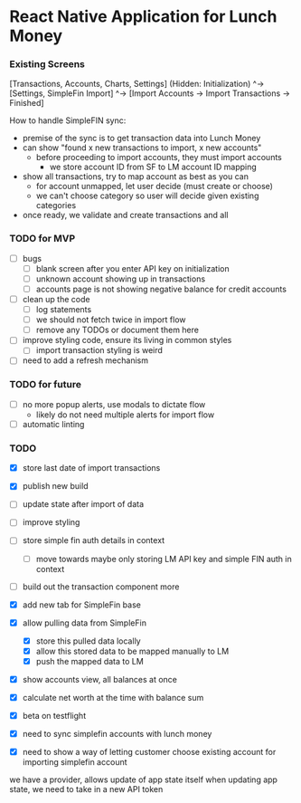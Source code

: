 # React Native Application for Lunch Money

### Existing Screens
[Transactions, Accounts, Charts, Settings] (Hidden: Initialization)
                                    ^-> [Settings, SimpleFin Import]
                                                        ^-> [Import Accounts -> Import Transactions -> Finished]

How to handle SimpleFIN sync:
  - premise of the sync is to get transaction data into Lunch Money
  - can show "found x new transactions to import, x new accounts"
    - before proceeding to import accounts, they must import accounts
      - we store account ID from SF to LM account ID mapping
  - show all transactions, try to map account as best as you can
    - for account unmapped, let user decide (must create or choose)
    - we can't choose category so user will decide given existing categories
  - once ready, we validate and create transactions and all


### TODO for MVP
- [ ] bugs
  - [ ] blank screen after you enter API key on initialization
  - [ ] unknown account showing up in transactions
  - [ ] accounts page is not showing negative balance for credit accounts
- [ ] clean up the code
  - [ ] log statements
  - [ ] we should not fetch twice in import flow
  - [ ] remove any TODOs or document them here
- [ ] improve styling code, ensure its living in common styles
  - [ ] import transaction styling is weird
- [ ] need to add a refresh mechanism

### TODO for future
- [ ] no more popup alerts, use modals to dictate flow
  - likely do not need multiple alerts for import flow
- [ ] automatic linting

### TODO
- [x] store last date of import transactions
- [x] publish new build

- [ ] update state after import of data
- [ ] improve styling

- [ ] store simple fin auth details in context
  - [ ] move towards maybe only storing LM API key and simple FIN auth in context
- [ ] build out the transaction component more

- [x] add new tab for SimpleFin base
- [x] allow pulling data from SimpleFin
  - [x] store this pulled data locally
  - [x] allow this stored data to be mapped manually to LM
  - [x] push the mapped data to LM
- [x] show accounts view, all balances at once
- [x] calculate net worth at the time with balance sum
- [x] beta on testflight
- [x] need to sync simplefin accounts with lunch money
- [x] need to show a way of letting customer choose existing account for importing simplefin account

we have a provider, allows update of app state itself
when updating app state, we need to take in a new API token